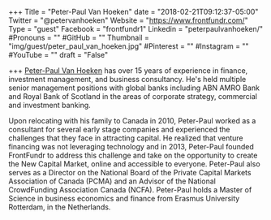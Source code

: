 +++
Title = "Peter-Paul Van Hoeken"
date = "2018-02-21T09:12:37-05:00"
Twitter = "@petervanhoeken"
Website = "https://www.frontfundr.com/"
Type = "guest"
Facebook = "frontfundr1"
Linkedin = "peterpaulvanhoeken/"
#Pronouns = ""
#GitHub = ""
Thumbnail = "img/guest/peter_paul_van_hoeken.jpg"
#Pinterest = ""
#Instagram = ""
#YouTube = ""
draft = "False"

+++
[Peter-Paul Van Hoeken](linkedin.com/in/peterpaulvanhoeken/) has over 15 years of experience in finance, investment management, and business consultancy. He's held multiple senior management positions with global banks including ABN AMRO Bank and Royal Bank of Scotland in the areas of corporate strategy, commercial and investment banking.

Upon relocating with his family to Canada in 2010, Peter-Paul worked as a consultant for several early stage companies and experienced the challenges that they face in attracting capital. He realized that venture financing was not leveraging technology and in 2013, Peter-Paul founded FrontFundr to address this challenge and take on the opportunity to create the New Capital Market, online and accessible to everyone. Peter-Paul also serves as a Director on the National Board of the Private Capital Markets Association of Canada (PCMA) and an Advisor of the National CrowdFunding Association Canada (NCFA). Peter-Paul holds a Master of Science in business economics and finance from Erasmus University Rotterdam, in the Netherlands.
